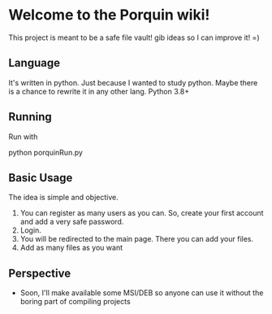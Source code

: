 
# Welcome to the Porquin wiki!
This project is meant to be a safe file vault! 
gib ideas so I can improve it! =)

## Language
It's written in python. Just because I wanted to study python.
Maybe there is a chance to rewrite it in any other lang.
Python 3.8+

## Running
Run with 

python porquinRun.py 

## Basic Usage
The idea is simple and objective.
1. You can register as many users as you can. So, create your first account and add a very safe password.
2. Login.
3. You will be redirected to the main page. There you can add your files.
4. Add as many files as you want

## Perspective
* Soon, I'll make available some MSI/DEB so anyone can use it without the boring part of compiling projects
